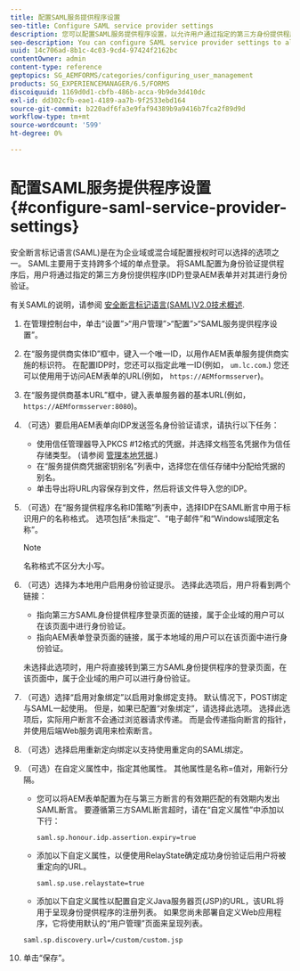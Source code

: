```yaml
---
title: 配置SAML服务提供程序设置
seo-title: Configure SAML service provider settings
description: 您可以配置SAML服务提供程序设置，以允许用户通过指定的第三方身份提供程序(IDP)登录AEM表单并对其进行身份验证。
seo-description: You can configure SAML service provider settings to allow users to login and authenticate to AEM forms via a specified third-party identity provider (IDP).
uuid: 14c706ad-8b1c-4c03-9cd4-97424f2162bc
contentOwner: admin
content-type: reference
geptopics: SG_AEMFORMS/categories/configuring_user_management
products: SG_EXPERIENCEMANAGER/6.5/FORMS
discoiquuid: 1169d0d1-cbfb-486b-acca-9b9de3d410dc
exl-id: dd302cfb-eae1-4189-aa7b-9f2533ebd164
source-git-commit: b220adf6fa3e9faf94389b9a9416b7fca2f89d9d
workflow-type: tm+mt
source-wordcount: '599'
ht-degree: 0%

---
```


# 配置SAML服务提供程序设置{#configure-saml-service-provider-settings}

安全断言标记语言(SAML)是在为企业域或混合域配置授权时可以选择的选项之一。 SAML主要用于支持跨多个域的单点登录。 将SAML配置为身份验证提供程序后，用户将通过指定的第三方身份提供程序(IDP)登录AEM表单并对其进行身份验证。

有关SAML的说明，请参阅 [安全断言标记语言(SAML)V2.0技术概述](https://www.oasis-open.org/committees/download.php/20645/sstc-saml-tech-overview-2%200-draft-10.pdf).

1. 在管理控制台中，单击“设置”>“用户管理”>“配置”>“SAML服务提供程序设置”。
1. 在“服务提供商实体ID”框中，键入一个唯一ID，以用作AEM表单服务提供商实施的标识符。 在配置IDP时，您还可以指定此唯一ID(例如， `um.lc.com`.) 您还可以使用用于访问AEM表单的URL(例如， `https://AEMformsserver`)。
1. 在“服务提供商基本URL”框中，键入表单服务器的基本URL(例如， `https://AEMformsserver:8080`)。
1. （可选）要启用AEM表单向IDP发送签名身份验证请求，请执行以下任务：

   * 使用信任管理器导入PKCS #12格式的凭据，并选择文档签名凭据作为信任存储类型。 (请参阅 [管理本地凭据](/help/forms/using/admin-help/local-credentials.md#managing-local-credentials).)
   * 在“服务提供商凭据密钥别名”列表中，选择您在信任存储中分配给凭据的别名。
   * 单击导出将URL内容保存到文件，然后将该文件导入您的IDP。

1. （可选）在“服务提供程序名称ID策略”列表中，选择IDP在SAML断言中用于标识用户的名称格式。 选项包括“未指定”、“电子邮件”和“Windows域限定名称”。

   >[!NOTE]
   >
   >名称格式不区分大小写。

1. （可选）选择为本地用户启用身份验证提示。 选择此选项后，用户将看到两个链接：

   * 指向第三方SAML身份提供程序登录页面的链接，属于企业域的用户可以在该页面中进行身份验证。
   * 指向AEM表单登录页面的链接，属于本地域的用户可以在该页面中进行身份验证。

   未选择此选项时，用户将直接转到第三方SAML身份提供程序的登录页面，在该页面中，属于企业域的用户可以进行身份验证。

1. （可选）选择“启用对象绑定”以启用对象绑定支持。 默认情况下，POST绑定与SAML一起使用。 但是，如果已配置“对象绑定”，请选择此选项。 选择此选项后，实际用户断言不会通过浏览器请求传递。 而是会传递指向断言的指针，并使用后端Web服务调用来检索断言。
1. （可选）选择启用重新定向绑定以支持使用重定向的SAML绑定。
1. （可选）在自定义属性中，指定其他属性。 其他属性是名称=值对，用新行分隔。

   * 您可以将AEM表单配置为在与第三方断言的有效期匹配的有效期内发出SAML断言。 要遵循第三方SAML断言超时，请在“自定义属性”中添加以下行：

      `saml.sp.honour.idp.assertion.expiry=true`

   * 添加以下自定义属性，以便使用RelayState确定成功身份验证后用户将被重定向的URL。

      `saml.sp.use.relaystate=true`

   * 添加以下自定义属性以配置自定义Java服务器页(JSP)的URL，该URL将用于呈现身份提供程序的注册列表。 如果您尚未部署自定义Web应用程序，它将使用默认的“用户管理”页面来呈现列表。

   `saml.sp.discovery.url=/custom/custom.jsp`

1. 单击“保存”。
